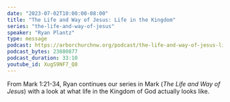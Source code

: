 ```yaml
---
date: "2023-07-02T10:00:00-08:00"
title: "The Life and Way of Jesus: Life in the Kingdom"
series: "the-life-and-way-of-jesus"
speaker: "Ryan Plantz"
type: message
podcast: https://arborchurchnw.org/podcast/the-life-and-way-of-jesus-life-in-the-kingdom.mp3
podcast_bytes: 23880877
podcast_duration: 33:10
youtube_id: XugS9NF7_Q8
---
```


From Mark 1:21-34, Ryan continues our series in Mark (_The Life and Way of Jesus_) with a look at what life in the Kingdom of God actually looks like.
